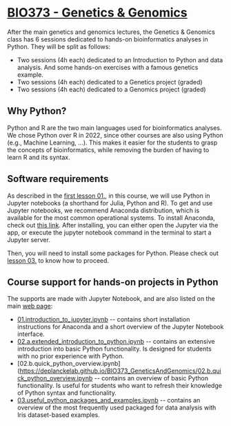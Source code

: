 # [BIO373 - Genetics & Genomics](https://edu.epfl.ch/coursebook/en/genetics-and-genomics-BIO-373)
After the main genetics and genomics lectures, the Genetics & Genomics class has 6 sessions dedicated to hands-on bioinformatics analyses in Python.
They will be split as follows:
- Two sessions (4h each) dedicated to an Introduction to Python and data analysis. And some hands-on exercises with a famous genetics example.
- Two sessions (4h each) dedicated to a Genetics project (graded)
- Two sessions (4h each) dedicated to a Genomics project (graded)

## Why Python?
Python and R are the two main languages used for bioinformatics analyses.
We chose Python over R in 2022, since other courses are also using Python (e.g., Machine Learning, ...). This makes it easier for the students to grasp the concepts of bioinformatics, while removing the burden of having to learn R and its syntax.

## Software requirements
As described in the [first lesson 01.](https://deplanckelab.github.io/BIO373_GeneticsAndGenomics/01.introduction_to_jupyter.html), in this course, we will use Python in Jupyter notebooks (a shorthand for Julia, Python and R). 
To get and use Jupyter notebooks, we recommend Anaconda distribution, which is available for the most common operational systems. To install Anaconda, check out [this link](https://docs.anaconda.com/anaconda/install/).
After installing, you can either open the Jupyter via the app, or execute the jupyter notebook command in the terminal to start a Jupyter server.

Then, you will need to install some packages for Python. Please check out [lesson 03.](https://deplanckelab.github.io/BIO373_GeneticsAndGenomics/03.useful_python_packages_and_examples.html) to know how to proceed.

## Course support for hands-on projects in Python
The supports are made with Jupyter Notebook, and are also listed on the main [web page](https://deplanckelab.github.io/BIO373_GeneticsAndGenomics/):
- [01.introduction_to_jupyter.ipynb](https://deplanckelab.github.io/BIO373_GeneticsAndGenomics/01.introduction_to_jupyter.ipynb) -- contains short installation instructions for Anaconda and a short overview of the Jupyter Notebook interface.
- [02.a.extended_introduction_to_python.ipynb](https://deplanckelab.github.io/BIO373_GeneticsAndGenomics/02.a.extended_introduction_to_python.ipynb) -- contains an extensive introduction into basic Python functionality. Is designed for students with no prior experience with Python.
- [02.b.quick_python_overview.ipynb](https://deplanckelab.github.io/BIO373_GeneticsAndGenomics/02.b.quick_python_overview.ipynb -- contains an overview of basic Python functionality. Is useful for students who want to refresh their knowledge of Python syntax and functionality.
- [03.useful_python_packages_and_examples.ipynb](https://deplanckelab.github.io/BIO373_GeneticsAndGenomics/03.useful_python_packages_and_examples.ipynb) -- contains an overview of the most frequently used packaged for data analysis with Iris dataset-based examples.

